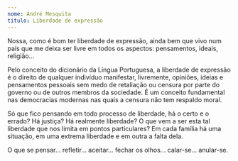 ```yaml
---
nome: André Mesquita
titulo: Liberdade de expressão
---
```


Nossa, como é bom ter liberdade de expressão, ainda bem que vivo num país que me deixa ser livre em todos os aspectos: pensamentos, ideais, religião...

Pelo conceito  do  dicionário da Língua Portuguesa, a liberdade de expressão é o direito de qualquer indivíduo manifestar, livremente, opiniões, ideias e pensamentos pessoais sem medo de retaliação ou censura por parte do governo ou de outros membros da sociedade. É um conceito fundamental nas democracias modernas nas quais a censura não tem respaldo moral.

Só que fico pensando em todo processo de liberdade, há o certo e o errado? Há justiça? Há realmente liberdade? O que vem a ser esta tal liberdade que nos limita em  pontos particulares? Em cada família há uma situação, em uma extrema liberdade e em outra a falta dela.

O que se pensar... refletir... aceitar... fechar os olhos... calar-se... anular-se.

